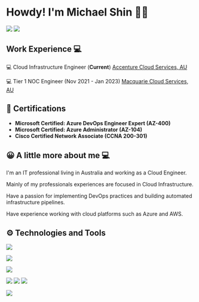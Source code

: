 # Howdy! I'm Michael Shin 👋🏼

<a href="https://www.linkedin.com/in/mshin1303" target="_blank"><img src="https://img.shields.io/badge/-LinkedIn-%230077B5?style=for-the-badge&logo=linkedin&logoColor=white" target="_blank"></a> 
<a href = "mailto:mshin1303@gmail.com"><img src="https://img.shields.io/badge/-Gmail-%23333?style=for-the-badge&logo=gmail&logoColor=white" target="_blank"></a>


## Work Experience 💻

💻 Cloud Infrastructure Engineer (**Current**) [Accenture Cloud Services, AU](https://www.accenture.com/au-en/cloud/) 

💻 Tier 1 NOC Engineer (Nov 2021 - Jan 2023) [Macquarie Cloud Services, AU](https://macquariecloudservices.com/)

## 📜 Certifications
- **Microsoft Certified: Azure DevOps Engineer Expert (AZ-400)**
- **Microsoft Certified: Azure Administrator (AZ-104)**
- **Cisco Certified Network Associate (CCNA 200-301)**


## 😀 A little more about me 💻

I'm an IT professional living in Australia and working as a Cloud Engineer. 

Mainly of my professionals experiences are focused in Cloud Infrastructure.

Have a passion for implementing DevOps practices and building automated infrastructure pipelines.  

Have experience working with cloud platforms such as Azure and AWS.


## ⚙️ Technologies and Tools

![](https://img.shields.io/badge/Cloud-Azure-informational?style=flat&logo=Azure&logoColor=white&color=2b52bc)

![](https://img.shields.io/badge/Tools-Kubernetes-informational?style=flat&logo=Kubernetes&logoColor=white&color=2b9fbc)

![](https://img.shields.io/badge/OS-Linux-informational?style=flat&logo=linux&logoColor=white&color=2bbc76)

![](https://img.shields.io/badge/Code-Java-informational?style=flat&logo=java&logoColor=white&color=41bc2b)
![](https://img.shields.io/badge/Code-Python-informational?style=flat&logo=python&logoColor=white&color=bcb52b)
![](https://img.shields.io/badge/Shell-Bash-informational?style=flat&logo=bash&logoColor=white&color=bc8e2b)

![](https://img.shields.io/badge/Code-Terraform-informational?style=flat&logo=terraform&logoColor=white&color=a42bbc)

<!--
**mshiin/mshiin** is a ✨ _special_ ✨ repository because its `README.md` (this file) appears on your GitHub profile.
